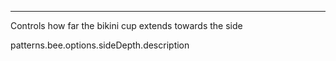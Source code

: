 ---

Controls how far the bikini cup extends towards the side

patterns.bee.options.sideDepth.description